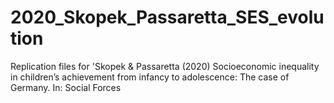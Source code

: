 # 2020_Skopek_Passaretta_SES_evolution
Replication files for 'Skopek &amp; Passaretta (2020) Socioeconomic inequality in children’s achievement from infancy to adolescence: The case of Germany. In: Social Forces
